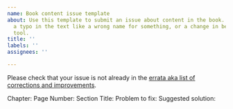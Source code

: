 ```yaml
---
name: Book content issue template
about: Use this template to submit an issue about content in the book. For example,
  a typo in the text like a wrong name for something, or a change in behavior of a
  tool.
title: ''
labels: ''
assignees: ''

---
```


Please check that your issue is not already in the [errata aka list of corrections and improvements](https://github.com/markjprice/cs11dotnet7/blob/main/docs/errata/README.md).

Chapter: 
Page Number: 
Section Title: 
Problem to fix: 
Suggested solution:
